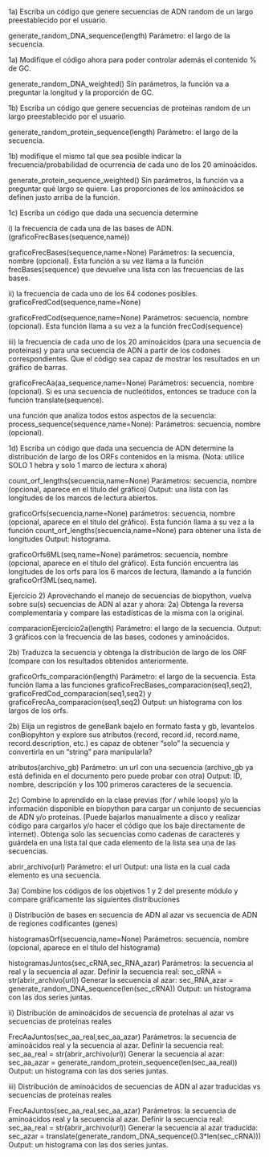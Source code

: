 1a) Escriba un código que genere secuencias de ADN random de un largo preestablecido por el usuario.

generate_random_DNA_sequence(length)
Parámetro: el largo de la secuencia.

1a) Modifique el código ahora para poder controlar además el contenido % de GC.

generate_random_DNA_weighted()
Sin parámetros, la función va a preguntar la longitud y la proporción de GC.

1b) Escriba un código que genere secuencias de proteínas random de un largo preestablecido por el usuario.

generate_random_protein_sequence(length)
Parámetro: el largo de la secuencia.

1b) modifique el mismo tal que sea posible indicar la frecuencia/probabilidad de ocurrencia de cada uno de los 20 aminoácidos.

generate_protein_sequence_weighted()
Sin parámetros, la función va a preguntar qué largo se quiere. 
Las proporciones de los aminoácidos se definen justo arriba de la función. 

1c) Escriba un código que dada una secuencia determine

i) la frecuencia de cada una de las bases de ADN. (graficoFrecBases(sequence,name))

graficoFrecBases(sequence,name=None)
Parámetros: la secuencia, nombre (opcional). 
Esta función a su vez llama a la función frecBases(sequence) que devuelve una lista con las frecuencias de las bases. 

ii) la frecuencia de cada uno de los 64 codones posibles. graficoFredCod(sequence,name=None)

graficoFredCod(sequence,name=None)
Parámetros: secuencia, nombre (opcional). 
Esta función llama a su vez a la función frecCod(sequence)

iii) la frecuencia de cada uno de los 20 aminoácidos (para una secuencia de proteínas) y para una secuencia de ADN a partir de los codones correspondientes.  Que el código sea capaz de mostrar los resultados en un gráfico de barras.

graficoFrecAa(aa_sequence,name=None)
Parámetros: secuencia, nombre (opcional). 
Si es una secuencia de nucleótidos, entonces se traduce con la función translate(sequence). 

una función que analiza todos estos aspectos de la secuencia: 
process_sequence(sequence,name=None):
Parámetros: secuencia, nombre (opcional). 

1d) Escriba un código que dada una secuencia de ADN determine la distribución de largo de los ORFs contenidos en la misma. (Nota: utilice SOLO 1 hebra y solo 1 marco de lectura x ahora)

count_orf_lengths(secuencia,name=None)
Parámetros: secuencia, nombre (opcional, aparece en el título del gráfico)
Output: una lista con las longitudes de los marcos de lectura abiertos. 

graficoOrfs(secuencia,name=None)
parámetros: secuencia, nombre (opcional, aparece en el título del gráfico). 
Esta función llama a su vez a la función count_orf_lengths(secuencia,name=None) para obtener una lista de longitudes
Output: histograma.

graficoOrfs6ML(seq,name=None)
parámetros: secuencia, nombre (opcional, aparece en el título del gráfico). 
Esta función encuentra las longitudes de los orfs para los 6 marcos de lectura, llamando a la función graficoOrf3ML(seq,name). 

Ejercicio 2) Aprovechando el manejo de secuencias de biopython, vuelva sobre su(s) secuencias de ADN al azar y ahora:
2a) Obtenga la reversa complementaria y compare las estadísticas de la misma con la original.

comparacionEjercicio2a(length) 
Parámetro: el largo de la secuencia. 
Output: 3 gráficos con la frecuencia de las bases, codones y aminoácidos. 

2b) Traduzca la secuencia y obtenga la distribución de largo de los ORF (compare con los resultados obtenidos anteriormente.

graficoOrfs_comparación(length)
Parámetro: el largo de la secuencia. 
Esta función llama a las funciones graficoFrecBases_comparacion(seq1,seq2), graficoFredCod_comparacion(seq1,seq2) y graficoFrecAa_comparacion(seq1,seq2)
Output: un histograma con los largos de los orfs. 

2b) Elija un registros de geneBank bajelo en formato fasta y gb, levantelos conBiopyhton y explore sus atributos (record, record.id, record.name, record.description, etc.) es capaz de obtener “solo” la secuencia y convertirla en un “string” para manipularla?

atributos(archivo_gb)
Parámetro: un url con una secuencia (archivo_gb ya está definida en el documento pero puede probar con otra)
Output: ID, nombre, descripción y los 100 primeros caracteres de la secuencia. 

2c) Combine lo aprendido en la clase previas (for / while loops) y/o la información disponible en biopython para cargar un conjunto de secuencias de ADN y/o proteínas. (Puede bajarlos manualmente a disco y realizar código para cargarlos y/o hacer el código que los baje directamente de internet). Obtenga solo las secuencias como cadenas de caracteres y guárdela en una lista tal que cada elemento de la lista sea una de las secuencias.

abrir_archivo(url) 
Parámetro: el url 
Output: una lista en la cual cada elemento es una secuencia. 

3a) Combine los códigos de los objetivos 1 y 2 del presente módulo y compare gráficamente las siguientes distribuciones

i) Distribución de bases en secuencia de ADN al azar vs secuencia de ADN de regiones codificantes (genes)

histogramasOrf(secuencia,name=None)
Parámetros: secuencia, nombre (opcional, aparece en el título del histograma)

histogramasJuntos(sec_cRNA,sec_RNA_azar)
Parámetros: la secuencia al real y la secuencia al azar. 
Definir la secuencia real: sec_cRNA = str(abrir_archivo(url))
Generar la secuencia al azar: sec_RNA_azar = generate_random_DNA_sequence(len(sec_cRNA))
Output: un histograma con las dos series juntas. 

ii) Distribución de aminoácidos de secuencia de proteínas al azar vs secuencias de proteínas reales

FrecAaJuntos(sec_aa_real,sec_aa_azar)
Parámetros: la secuencia de aminoácidos real y la secuencia al azar. 
Definir la secuencia real: sec_aa_real = str(abrir_archivo(url))
Generar la secuencia al azar: sec_aa_azar = generate_random_protein_sequence(len(sec_aa_real))
Output: un histograma con las dos series juntas. 

iii) Distribución de aminoácidos de secuencias de ADN al azar traducidas vs secuencias de proteínas reales

FrecAaJuntos(sec_aa_real,sec_aa_azar)
Parámetros: la secuencia de aminoácidos real y la secuencia al azar. 
Definir la secuencia real: sec_aa_real = str(abrir_archivo(url))
Generar la secuencia al azar traducida: 
sec_azar = translate(generate_random_DNA_sequence(0.3*len(sec_cRNA)))
Output: un histograma con las dos series juntas.




